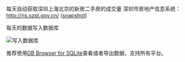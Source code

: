 每天自动获取深圳上海北京的新房二手房的成交量
深圳市房地产信息系统：http://ris.szpl.gov.cn/ ([snapshot])

每天的数据写入数据库

![写入数据库](resource/pic1.PNG "Hello")

推荐使用[DB Browser for SQLite](http://sqlitebrowser.org/)查看或者导出数据，支持所有平台。

[snapshot]: http://www.30daydo.com/uploads/article/20161012/a174e3e3ea03c9c2f275c2c05ea83dd3.PNG

